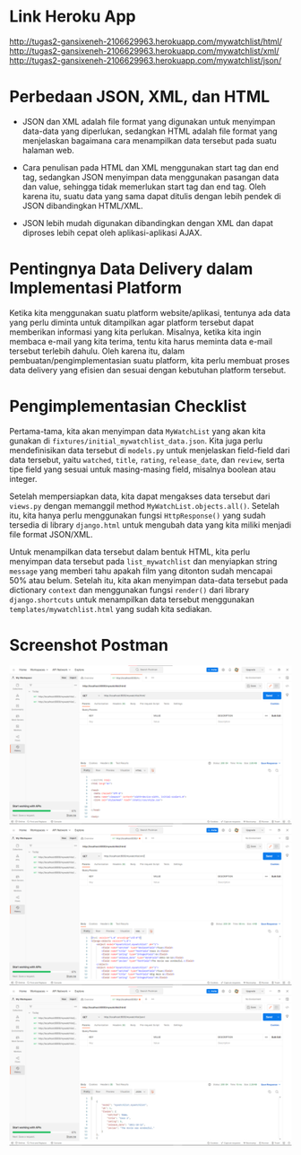 # Link Heroku App

http://tugas2-gansixeneh-2106629963.herokuapp.com/mywatchlist/html/ \
http://tugas2-gansixeneh-2106629963.herokuapp.com/mywatchlist/xml/ \
http://tugas2-gansixeneh-2106629963.herokuapp.com/mywatchlist/json/

# Perbedaan JSON, XML, dan HTML

- JSON dan XML adalah file format yang digunakan untuk menyimpan data-data yang diperlukan, sedangkan HTML adalah file format yang menjelaskan bagaimana cara menampilkan data tersebut pada suatu halaman web.

- Cara penulisan pada HTML dan XML menggunakan start tag dan end tag, sedangkan JSON menyimpan data menggunakan pasangan data dan value, sehingga tidak memerlukan start tag dan end tag. Oleh karena itu, suatu data yang sama dapat ditulis dengan lebih pendek di JSON dibandingkan HTML/XML.

- JSON lebih mudah digunakan dibandingkan dengan XML dan dapat diproses lebih cepat oleh aplikasi-aplikasi AJAX.

# Pentingnya Data Delivery dalam Implementasi Platform

Ketika kita menggunakan suatu platform website/aplikasi, tentunya ada data yang perlu diminta untuk ditampilkan agar platform tersebut dapat memberikan informasi yang kita perlukan. Misalnya, ketika kita ingin membaca e-mail yang kita terima, tentu kita harus meminta data e-mail tersebut terlebih dahulu. Oleh karena itu, dalam pembuatan/pengimplementasian suatu platform, kita perlu membuat proses data delivery yang efisien dan sesuai dengan kebutuhan platform tersebut.

# Pengimplementasian Checklist

Pertama-tama, kita akan menyimpan data ``MyWatchList`` yang akan kita gunakan di ``fixtures/initial_mywatchlist_data.json``. Kita juga perlu mendefinisikan data tersebut di ``models.py`` untuk menjelaskan field-field dari data tersebut, yaitu ``watched``, ``title``, ``rating``, ``release_date``, dan ``review``, serta tipe field yang sesuai untuk masing-masing field, misalnya boolean atau integer.

Setelah mempersiapkan data, kita dapat mengakses data tersebut dari ``views.py`` dengan memanggil method ``MyWatchList.objects.all()``. Setelah itu, kita hanya perlu menggunakan fungsi ``HttpResponse()`` yang sudah tersedia di library ``django.html`` untuk mengubah data yang kita miliki menjadi file format JSON/XML.

Untuk menampilkan data tersebut dalam bentuk HTML, kita perlu menyimpan data tersebut pada ``list_mywatchlist`` dan menyiapkan string ``message`` yang memberi tahu apakah film yang ditonton sudah mencapai 50% atau belum. Setelah itu, kita akan menyimpan data-data tersebut pada dictionary ``context`` dan menggunakan fungsi ``render()`` dari library ``django.shortcuts`` untuk menampilkan data tersebut menggunakan  ``templates/mywatchlist.html`` yang sudah kita sediakan.

# Screenshot Postman

![http://localhost:8000/mywatchlist/html](screenshot_localhost_html.png)
![http://localhost:8000/mywatchlist/xml](screenshot_localhost_xml.png)
![http://localhost:8000/mywatchlist/json](screenshot_localhost_json.png)